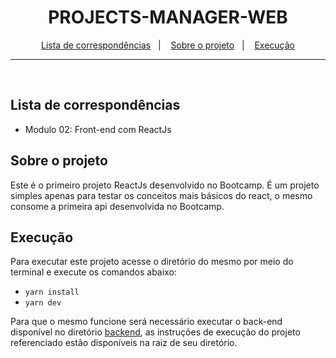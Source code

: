 <h1 align="center">
  PROJECTS-MANAGER-WEB
</h1>

<p align="center">
  <a href="#lista-de-correspondências">Lista de correspondências</a>&nbsp;&nbsp;&nbsp;|&nbsp;&nbsp;&nbsp;
  <a href="#sobre-o-projeto">Sobre o projeto</a>&nbsp;&nbsp;&nbsp;|&nbsp;&nbsp;&nbsp;
  <a href="#execução">Execução</a>
</p>

---
<br />

## Lista de correspondências
* Modulo 02: Front-end com ReactJs

## Sobre o projeto
Este é o primeiro projeto ReactJs desenvolvido no Bootcamp. É um projeto simples apenas para testar os conceitos mais básicos do react, o mesmo consome a primeira api desenvolvida no Bootcamp.

## Execução
Para executar este projeto acesse o diretório do mesmo por meio do terminal e execute os comandos abaixo:
- `yarn install`
- `yarn dev`

Para que o mesmo funcione será necessário executar o back-end disponível no diretório [backend](../backend), as instruções de execução do projeto referenciado estão disponíveis na raiz de seu diretório.
